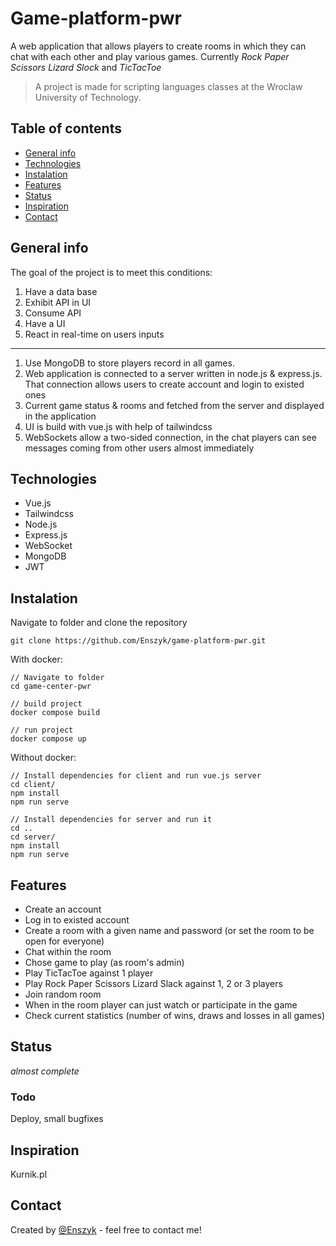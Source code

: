 # Game-platform-pwr

A web application that allows players to create rooms in which they can chat with each other and play various games. Currently <i> Rock Paper Scissors Lizard Slock </i> and <i> TicTacToe </i>

> A project is made for scripting languages classes at the Wroclaw University of Technology.

## Table of contents

- [General info](#general-info)
- [Technologies](#technologies)
- [Instalation](#instalation)
- [Features](#features)
- [Status](#status)
- [Inspiration](#inspiration)
- [Contact](#contact)

## General info

The goal of the project is to meet this conditions:

1) Have a data base
2) Exhibit API in UI
3) Consume API
4) Have a UI
5) React in real-time on users inputs

---

1) Use MongoDB to store players record in all games.
2) Web application is connected to a server written in node.js & express.js. That connection allows users to create account and login to existed ones
3) Current game status & rooms and fetched from the server and displayed in the application
4) UI is build with vue.js with help of tailwindcss
5) WebSockets allow a two-sided connection, in the chat players can see messages coming from other users almost immediately


## Technologies

- Vue.js
- Tailwindcss
- Node.js
- Express.js
- WebSocket
- MongoDB
- JWT

## Instalation
  Navigate to folder and clone the repository
  ```
  git clone https://github.com/Enszyk/game-platform-pwr.git
  ```
  With docker:
  ```
  // Navigate to folder
  cd game-center-pwr
  
  // build project
  docker compose build
  
  // run project
  docker compose up
  ```
  Without docker:
  ```
  // Install dependencies for client and run vue.js server
  cd client/
  npm install
  npm run serve
  
  // Install dependencies for server and run it
  cd ..
  cd server/
  npm install
  npm run serve
  ```
  

## Features

- Create an account
- Log in to existed account
- Create a room with a given name and password (or set the room to be open for everyone)
- Chat within the room
- Chose game to play (as room's admin)
- Play TicTacToe against 1 player
- Play Rock Paper Scissors Lizard Slack against 1, 2 or 3 players
- Join random room
- When in the room player can just watch or participate in the game 
- Check current statistics (number of wins, draws and losses in all games) 

## Status

_almost complete_

### Todo 
  Deploy, small bugfixes
 
## Inspiration

Kurnik.pl

## Contact

Created by [@Enszyk](https://github.com/Enszyk/) - feel free to contact me!
